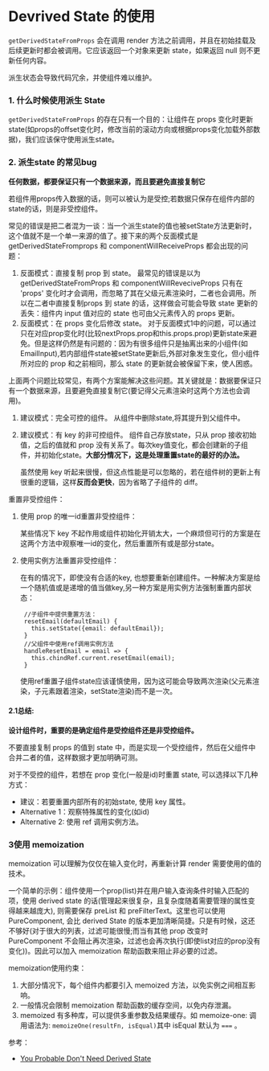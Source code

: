 # Devrived State 的使用
`getDerivedStateFromProps` 会在调用 render 方法之前调用，并且在初始挂载及后续更新时都会被调用。它应该返回一个对象来更新 state，如果返回 null 则不更新任何内容。

派生状态会导致代码冗余，并使组件难以维护。
### 1. 什么时候使用派生 State
`getDerivedStateFromProps` 的存在只有一个目的：让组件在 props 变化时更新 state(如props的offset变化时，修改当前的滚动方向或根据props变化加载外部数据)，我们应该保守使用派生state。

### 2. 派生state 的常见bug
**任何数据，都要保证只有一个数据来源，而且要避免直接复制它**

若组件用props传入数据的话，则可以被认为是受控;若数据只保存在组件内部的state的话，则是非受控组件。

常见的错误是把二者混为一谈：当一个派生state的值也被setState方法更新时，这个值就不是一个单一来源的值了。接下来的两个反面模式是 getDerivedStateFromprops 和 componentWillReceiveProps 都会出现的问题：

1. 反面模式：直接复制 prop 到 state。
   最常见的错误是以为 getDerivedStateFromProps 和 componentWillReveciveProps 只有在 'props' 变化时才会调用，而忽略了其在父级元素渲染时，二者也会调用。所以在二者中直接复制props 到 state 的话，这样做会可能会导致 state 更新的丢失：组件内 input 值对应的 state 也可由父元素传入的 props 更新。
2. 反面模式：在 props 变化后修改 state。
   对于反面模式1中的问题，可以通过只在对应prop变化时(比较nextProps.prop和this.props.prop)更新state来避免。但是这样仍然是有问题的：因为有很多组件只是抽离出来的小组件(如 EmailInput),若内部组件state被setState更新后,外部对象发生变化，但小组件所对应的 prop 和之前相同，那么 state 的更新就会被保留下来，使人困惑。

上面两个问题比较常见，有两个方案能解决这些问题。其关键就是：数据要保证只有一个数据来源，且要避免直接复制它(要记得父元素渲染时这两个方法也会调用)。
1. 建议模式：完全可控的组件。
   从组件中删除state,将其提升到父组件中。
2. 建议模式：有 key 的非可控组件。
   组件自己存放state，只从 prop 接收初始值，之后的值就和 prop 没有关系了。每次key值变化，都会创建新的子组件，并初始化state。**大部分情况下，这是处理重置state的最好的办法。**

   虽然使用 key 听起来很慢，但这点性能是可以忽略的，若在组件树的更新上有很重的逻辑，这样**反而会更快**，因为省略了子组件的 diff。
   
重置非受控组件：
1. 使用 prop 的唯一id重置非受控组件：
   
   某些情况下 key 不起作用或组件初始化开销太大，一个麻烦但可行的方案是在这两个方法中观察唯一id的变化，然后重置所有或是部分state。
2. 使用实例方法重置非受控组件：
   
   在有的情况下，即使没有合适的key, 也想要重新创建组件。一种解决方案是给一个随机值或是递增的值当做key,另一种方案是用实例方法强制重置内部状态：
   ```JS
    //子组件中提供重置方法：
    resetEmail(defaultEmail) {
      this.setState({email: defaultEmail});
    }
    //父组件中使用ref调用实例方法
    handleResetEmail = email => {
      this.chindRef.current.resetEmail(email);
    }
   ```
   使用ref重置子组件state应该谨慎使用，因为这可能会导致两次渲染(父元素渲染，子元素跟着渲染，setState渲染)而不是一次。

#### 2.1总结:
**设计组件时，重要的是确定组件是受控组件还是非受控组件。**

不要直接复制 props 的值到 state 中，而是实现一个受控组件，然后在父组件中合并二者的值，这样数据才更加明确可测。

对于不受控的组件，若想在 prop 变化(一般是id)时重置 state, 可以选择以下几种方式：
- 建议：若要重置内部所有的初始state, 使用 key 属性。
- Alternative 1：观察特殊属性的变化(如id)
- Alternative 2: 使用 ref 调用实例方法。

### 3使用 memoization
memoization 可以理解为仅仅在输入变化时，再重新计算 render 需要使用的值的技术。

一个简单的示例：组件使用一个prop(list)并在用户输入查询条件时输入匹配的项，使用 derived state 的话(管理起来很复杂，且复杂度随着需要管理的属性变得越来越庞大), 则需要保存 preList 和 preFilterText。这里也可以使用 PureComponent, 会比 derived State 的版本更加清晰简捷。只是有时候，这还不够好(对于很大的列表，过滤可能很慢;而当有其他 prop 改变时 PureComponent 不会阻止再次渲染，过滤也会再次执行(即使list对应的prop没有变化))。因此可以加入 memoization 帮助函数来阻止非必要的过滤。

memoization使用约束：
1. 大部分情况下，每个组件内都要引入 memoized 方法，以免实例之间相互影响。
2. 一般情况会限制 memoization 帮助函数的缓存空间，以免内存泄漏。
3. memoized 有多种库，可以提供多重参数及结果缓存。如 memoize-one: 调用语法为: `memoizeOne(resultFn, isEqual)`其中 isEqual 默认为 `===` 。

参考：
- [You Probable Don't Need Derived State](https://react.docschina.org/blog/2018/06/07/you-probably-dont-need-derived-state.html#when-to-use-derived-state)